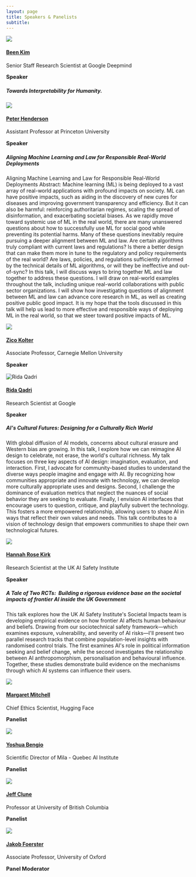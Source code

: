 ```yaml
---
layout: page
title: Speakers & Panelists
subtitle: 
---
```

 
<div class='row'>
  <div class="col-3">
    <div class="frame">
      <img class="speaker-img" src='/assets/img/been.jpg'>
    </div>
  </div>
  <div class="col-9">
    <h4><a href="https://beenkim.github.io">Been Kim</a></h4>
    <p class='speaker-affiliation'>Senior Staff Research Scientist at Google Deepmind</p>
    <p style='font-size: 11pt;'>
      <b>Speaker</b>
    </p>
       <h5 class="talk-title">Towards Interpretability for Humanity.</h5>
  </div>
</div>

<div class='row'>
  <div class="col-3">
    <div class="frame">
      <img class="speaker-img" src='/assets/img/peter.jpg'>
    </div>
  </div>
  <div class="col-9">
    <h4><a href="https://www.peterhenderson.co/">Peter Henderson</a></h4>
    <p class='speaker-affiliation'>Assistant Professor at Princeton University</p>
    <p style='font-size: 11pt;'>
      <b>Speaker</b>
    </p>
       <h5 class="talk-title">Aligning Machine Learning and Law for Responsible Real-World Deployments</h5>
    <p class="talk-abstract">
Aligning Machine Learning and Law for Responsible Real-World Deployments
Abstract: Machine learning (ML) is being deployed to a vast array of real-world applications with profound impacts on society. ML can have positive impacts, such as aiding in the discovery of new cures for diseases and improving government transparency and efficiency. But it can also be harmful: reinforcing authoritarian regimes, scaling the spread of disinformation, and exacerbating societal biases. As we rapidly move toward systemic use of ML in the real world, there are many unanswered questions about how to successfully use ML for social good while preventing its potential harms. Many of these questions inevitably require pursuing a deeper alignment between ML and law. Are certain algorithms truly compliant with current laws and regulations? Is there a better design that can make them more in tune to the regulatory and policy requirements of the real world? Are laws, policies, and regulations sufficiently informed by the technical details of ML algorithms, or will they be ineffective and out-of-sync? In this talk, I will discuss ways to bring together ML and law together to address these questions. I will draw on real-world examples throughout the talk, including unique real-world collaborations with public sector organizations. I will show how investigating questions of alignment between ML and law can advance core research in ML, as well as creating positive public good impact. It is my hope that the tools discussed in this talk will help us lead to more effective and responsible ways of deploying ML in the real world, so that we steer toward positive impacts of ML.
    </p>
  </div>
</div>

<div class='row'>
  <div class="col-3">
    <div class="frame">
      <img class="speaker-img" src='/assets/img/zico.jpg'>
    </div>
  </div>
  <div class="col-9">
    <h4><a href="https://zicokolter.com">Zico Kolter</a></h4>
    <p class='speaker-affiliation'>Associate Professor, Carnegie Mellon University</p>
    <p style='font-size: 11pt;'>
      <b>Speaker</b>
    </p>
  </div>
</div>

<div class='row'>
  <div class="col-3">
    <div class="frame">
      <img class="speaker-img" src='/assets/img/rida.jpeg' alt="Rida Qadri">
    </div>
  </div>
  <div class="col-9">
    <h4><a href="https://ridaqadri.net">Rida Qadri</a></h4>
    <p class='speaker-affiliation'>Research Scientist at Google</p>
    <p class='speaker-label'>
      <b>Speaker</b>
    </p>
    <h5 class="talk-title">AI's Cultural Futures: Designing for a Culturally Rich World</h5>
    <p class="talk-abstract">
    With global diffusion of AI models, concerns about cultural erasure and Western bias are growing. In this talk, I explore how we can reimagine AI design to celebrate, not erase, the world's cultural richness. My talk focuses on three key aspects of AI design: imagination, evaluation, and interaction. First, I advocate for community-based studies to understand the diverse ways people imagine and engage with AI. By recognizing how communities appropriate and innovate with technology, we can develop more culturally appropriate uses and designs. Second, I challenge the dominance of evaluation metrics that neglect the nuances of social behavior they are seeking to evaluate. Finally, I envision AI interfaces that encourage users to question, critique, and playfully subvert the technology. This fosters a more empowered relationship, allowing users to shape AI in ways that reflect their own values and needs. This talk contributes to a vision of technology design that empowers communities to shape their own technological futures.
    </p>
  </div>
</div>

<div class='row'>
  <div class="col-3">
    <div class="frame">
      <img class="speaker-img" src='/assets/img/hannah_kirk.jpg'>
    </div>
  </div>
  <div class="col-9">
    <h4><a href="https://www.hannahrosekirk.com">Hannah Rose Kirk</a></h4>
    <p class='speaker-affiliation'>Research Scientist at the UK AI Safety Institute</p>
    <p style='font-size: 11pt;'>
      <b>Speaker</b>
    <h5 class="talk-title">A Tale of Two RCTs: ​ Building a rigorous evidence base on the societal impacts of frontier AI inside the UK Government</h5>
    <p class="talk-abstract">
  This talk explores how the UK AI Safety Institute's Societal Impacts team is developing empirical evidence on how frontier AI affects human behaviour and beliefs. Drawing from our sociotechnical safety framework—which examines exposure, vulnerability, and severity of AI risks—I'll present two parallel research tracks that combine population-level insights with randomised control trials. The first examines AI's role in political information seeking and belief change, while the second investigates the relationship between AI anthropomorphism, personalisation and behavioural influence. Together, these studies demonstrate build evidence on the mechanisms through which AI systems can influence their users.
    </p>
  </div>
</div>

<div class='row'>
  <div class="col-3">
    <div class="frame">
      <img class="speaker-img" src='/assets/img/margaret.jpg'>
    </div>
  </div>
  <div class="col-9">
    <h4><a href="https://www.m-mitchell.com">Margaret Mitchell</a></h4>
    <p class='speaker-affiliation'>Chief Ethics Scientist, Hugging Face</p>
    <p style='font-size: 11pt;'>
      <b>Panelist</b>
    </p>
  </div>
</div> 

<div class='row'>
  <div class="col-3">
    <div class="frame">
      <img class="speaker-img" src='/assets/img/bengio.jpeg'>
    </div>
  </div>
  <div class="col-9">
    <h4><a href="https://yoshuabengio.org">Yoshua Bengio</a></h4>
    <p class='speaker-affiliation'>Scientific Director of Mila - Quebec AI Institute</p>
    <p style='font-size: 11pt;'>
      <b>Panelist</b>
    </p>
  </div>
</div>

<div class='row'>
  <div class="col-3">
    <div class="frame">
      <img class="speaker-img" src='/assets/img/jeff.jpg'>
    </div>
  </div>
  <div class="col-9">
    <h4><a href="http://jeffclune.com">Jeff Clune</a></h4>
    <p class='speaker-affiliation'>Professor at University of British Columbia</p>
    <p style='font-size: 11pt;'>
      <b>Panelist</b>
    </p>
  </div>
</div>

<div class='row'>
  <div class="col-3">
    <div class="frame">
      <img class="speaker-img" src='/assets/img/jakob.png'>
    </div>
  </div>
  <div class="col-9">
    <h4><a href="https://www.jakobfoerster.com">Jakob Foerster</a></h4>
    <p class='speaker-affiliation'>Associate Professor, University of  Oxford</p>
    <p style='font-size: 11pt;'>
      <b>Panel Moderator</b>
    </p>
  </div>
</div>



